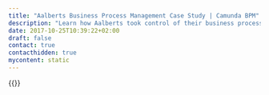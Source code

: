 ```yaml
---
title: "Aalberts Business Process Management Case Study | Camunda BPM"
description: "Learn how Aalberts took control of their business process automation and improved efficiency in their organization with Camunda. Camunda is the leader for workflow automation based on Java and BPMN 2.0."
date: 2017-10-25T10:39:22+02:00
draft: false
contact: true
contacthidden: true
mycontent: static
---
```

{{<case-study-single
company="Aalberts"
companydescription="<p>Aalberts is a technology company. We engineer mission-critical technologies for ground-breaking industries and everyday life. From particle and vibration-free chip-making equipment to better performing cars, from efficient production and manufacturing environments to eco-friendly buildings, from light and long-lasting high-tech materials to perfectly drafted beverages. We are where technology matters and real progress can be made. Humanly, environmentally and financially. </p><p>With over 16,000 employees, Aalberts operates some 70 business locations and 80 service locations with activities in over 50 countries. Our head office, based in the Netherlands with 25 employees including the Management Board, facilitates central functions like strategy, marketing & communications, M&A, business development, group control, legal and governance, treasury, tax, insurance, internal audit and all responsibilities and communications towards our shareholders.</p>"
customerquote=""
teaser=""
usecase=""
videolink=""
logo="//images.ctfassets.net/vpidbgnakfvf/1YBjRJDavKwWCqW2WeUGYc/59182a5ab55c52be69d6b87502b74c34/aalberts.svg"
pdf=""
thumbnail="">}}